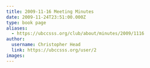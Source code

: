 ```yaml
---
title: 2009-11-16 Meeting Minutes 
date: 2009-11-24T23:51:00.000Z
type: book page
aliases:
  - https://ubccsss.org/club/about/minutes/2009/1116
author:
  username: Christopher Head
  link: https://ubccsss.org/user/2
images:
---
```


